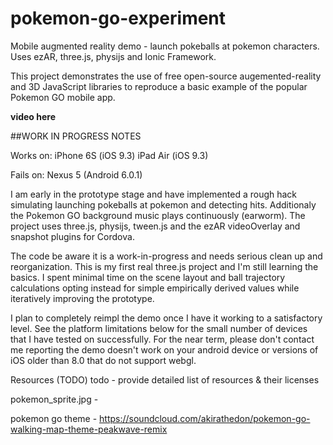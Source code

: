 # pokemon-go-experiment
Mobile augmented reality demo - launch pokeballs at pokemon characters. 
Uses ezAR, three.js, physijs and Ionic Framework.

This project demonstrates the use of free open-source augemented-reality and 3D JavaScript libraries 
to reproduce a basic example of the popular Pokemon GO mobile app. 

**video here**

##WORK IN PROGRESS NOTES

Works on: 
    iPhone 6S (iOS 9.3)
    iPad Air (iOS 9.3)

Fails on:
    Nexus 5 (Android 6.0.1)   

I am early in the prototype stage and have implemented a rough hack 
simulating launching pokeballs at pokemon and detecting hits. Additionaly
the Pokemon GO background music plays continuously (earworm). The project 
uses three.js, physijs, tween.js and the ezAR videoOverlay and snapshot 
plugins for Cordova.  

The code be aware it is a work-in-progress and needs 
serious clean up and reorganization. This is my first real three.js project and I'm still learning
the basics. I spent minimal time on the scene layout and ball trajectory calculations 
opting instead for simple empirically derived values while iteratively improving 
the prototype.  

I plan to completely reimpl the demo once I have it working to a satisfactory level. 
See the platform limitations below for the small number of devices that I have tested 
on successfully. For the near term, please don't contact me reporting the demo 
doesn't work on your android device or versions of iOS older than 8.0 that do not 
support webgl.  




Resources  (TODO)
todo - provide detailed list of resources & their licenses

pokemon_sprite.jpg - <license here> 

pokemon go theme -
https://soundcloud.com/akirathedon/pokemon-go-walking-map-theme-peakwave-remix
